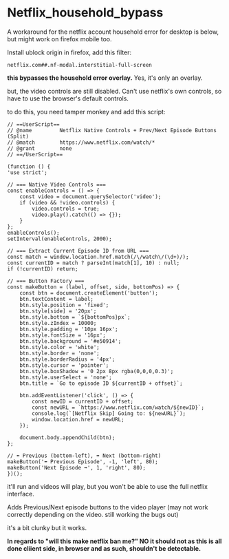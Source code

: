 # Netflix_household_bypass
A workaround for the netflix account household error
for desktop is below, but might work on firefox mobile too. 


Install ublock origin in firefox, add this filter: 

    netflix.com##.nf-modal.interstitial-full-screen

**this bypasses the household error overlay.** Yes, it's only an overlay.

but, the video controls are still disabled. Can't use netflix's own controls, so have to use the browser's default controls. 

to do this, you need tamper monkey and add this script:

    // ==UserScript==
    // @name         Netflix Native Controls + Prev/Next Episode Buttons (Split)
    // @match        https://www.netflix.com/watch/*
    // @grant        none
    // ==/UserScript==

    (function () {
    'use strict';

    // === Native Video Controls ===
    const enableControls = () => {
        const video = document.querySelector('video');
        if (video && !video.controls) {
            video.controls = true;
            video.play().catch(() => {});
        }
    };
    enableControls();
    setInterval(enableControls, 2000);

    // === Extract Current Episode ID from URL ===
    const match = window.location.href.match(/\/watch\/(\d+)/);
    const currentID = match ? parseInt(match[1], 10) : null;
    if (!currentID) return;

    // === Button Factory ===
    const makeButton = (label, offset, side, bottomPos) => {
        const btn = document.createElement('button');
        btn.textContent = label;
        btn.style.position = 'fixed';
        btn.style[side] = '20px';
        btn.style.bottom = `${bottomPos}px`;
        btn.style.zIndex = 10000;
        btn.style.padding = '10px 16px';
        btn.style.fontSize = '16px';
        btn.style.background = '#e50914';
        btn.style.color = 'white';
        btn.style.border = 'none';
        btn.style.borderRadius = '4px';
        btn.style.cursor = 'pointer';
        btn.style.boxShadow = '0 2px 8px rgba(0,0,0,0.3)';
        btn.style.userSelect = 'none';
        btn.title = `Go to episode ID ${currentID + offset}`;

        btn.addEventListener('click', () => {
            const newID = currentID + offset;
            const newURL = `https://www.netflix.com/watch/${newID}`;
            console.log(`[Netflix Skip] Going to: ${newURL}`);
            window.location.href = newURL;
        });

        document.body.appendChild(btn);
    };

    // ⬅️ Previous (bottom-left), ➡️ Next (bottom-right)
    makeButton('⬅️ Previous Episode', -1, 'left', 80);
    makeButton('Next Episode ➡️', 1, 'right', 80);
    })();


it'll run and videos will play, but you won't be able to use the full netflix interface. 

Adds Previous/Next episode buttons to the video player (may not work correctly depending on the video. still working the bugs out)

it's a bit clunky but it works.

****In  regards to "will this make netflix ban me?" NO it should not as this is all done cliient side, in browser and as such, shouldn't be detectable.****
